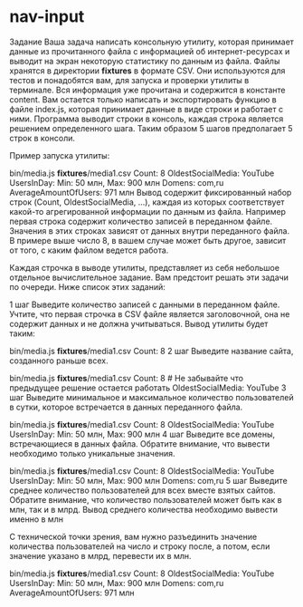# nav-input
Задание
Ваша задача написать консольную утилиту, которая принимает данные из прочитанного файла с информацией об интернет-ресурсах и выводит на экран некоторую статистику по данным из файла. Файлы хранятся в директории __fixtures__ в формате CSV. Они используются для тестов и понадобятся вам, для запуска и проверки утилиты в терминале. Вся информация уже прочитана и содержится в константе content. Вам остается только написать и экспортировать функцию в файле index.js, которая принимает данные в виде строки и работает с ними. Программа выводит строки в консоль, каждая строка является решением определенного шага. Таким образом 5 шагов предполагает 5 строк в консоли.

Пример запуска утилиты:

bin/media.js __fixtures__/media1.csv
Count: 8
OldestSocialMedia: YouTube
UsersInDay: Min: 50 млн, Max: 900 млн
Domens: com,ru
AverageAmountOfUsers: 971 млн
Вывод содержит фиксированный набор строк (Count, OldestSocialMedia, ...), каждая из которых соответствует какой-то агрегированной информации по данным из файла. Например первая строка содержит количество записей в переданном файле. Значения в этих строках зависят от данных внутри переданного файла. В примере выше число 8, в вашем случае может быть другое, зависит от того, с каким файлом ведется работа.

Каждая строчка в выводе утилиты, представляет из себя небольшое отдельное вычислительное задание. Вам предстоит решать эти задачи по очереди. Ниже список этих заданий:

1 шаг
Выведите количество записей с данными в переданном файле. Учтите, что первая строчка в CSV файле является заголовочной, она не содержит данных и не должна учитываться. Вывод утилиты будет таким:

bin/media.js __fixtures__/media1.csv
Count: 8
2 шаг
Выведите название сайта, созданного раньше всех.

bin/media.js __fixtures__/media1.csv
Count: 8 # Не забывайте что предыдущее решение остается работать
OldestSocialMedia: YouTube
3 шаг
Выведите минимальное и максимальное количество пользователей в сутки, которое встречается в данных переданного файла.

bin/media.js __fixtures__/media1.csv
Count: 8
OldestSocialMedia: YouTube
UsersInDay: Min: 50 млн, Max: 900 млн
4 шаг
Выведите все домены, встречающиеся в данных файла. Обратите внимание, что вывести необходимо только уникальные значения.

bin/media.js __fixtures__/media1.csv
Count: 8
OldestSocialMedia: YouTube
UsersInDay: Min: 50 млн, Max: 900 млн
Domens: com,ru
5 шаг
Выведите среднее количество пользователей для всех вместе взятых сайтов. Обратите внимание, что количество пользователей может быть как в млн, так и в млрд. Вывод среднего количества необходимо вывести именно в млн

С технической точки зрения, вам нужно разъединить значение количества пользователей на число и строку после, а потом, если значение указано в млрд, перевести их в млн.

bin/media.js __fixtures__/media1.csv
Count: 8
OldestSocialMedia: YouTube
UsersInDay: Min: 50 млн, Max: 900 млн
Domens: com,ru
AverageAmountOfUsers: 971 млн


